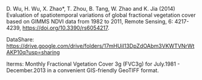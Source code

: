 D. Wu, H. Wu, X. Zhao*, T. Zhou, B. Tang, W. Zhao and K. Jia (2014) Evaluation of spatiotemporal variations of global fractional vegetation cover based on GIMMS NDVI data from 1982 to 2011, Remote Sensing, 6: 4217-4239, https://doi.org/10.3390/rs6054217.

DataShare: https://drive.google.com/drive/folders/17mHUiI13DpZdOAbm3VKWTVNrWtAKP10q?usp=sharing

Iterms: Monthly Fractional Vgetation Cover 3g (FVC3g) for July.1981 - December.2013 in a convenient GIS-friendly GeoTIFF format.
